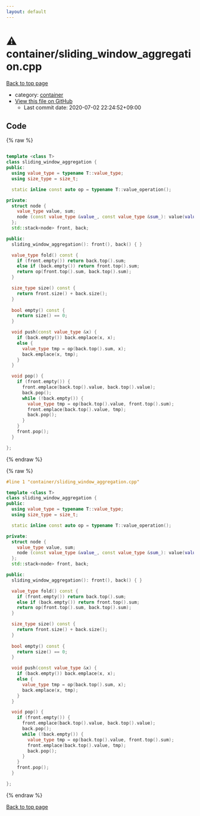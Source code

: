 ```yaml
---
layout: default
---
```


<!-- mathjax config similar to math.stackexchange -->
<script type="text/javascript" async
  src="https://cdnjs.cloudflare.com/ajax/libs/mathjax/2.7.5/MathJax.js?config=TeX-MML-AM_CHTML">
</script>
<script type="text/x-mathjax-config">
  MathJax.Hub.Config({
    TeX: { equationNumbers: { autoNumber: "AMS" }},
    tex2jax: {
      inlineMath: [ ['$','$'] ],
      processEscapes: true
    },
    "HTML-CSS": { matchFontHeight: false },
    displayAlign: "left",
    displayIndent: "2em"
  });
</script>

<script type="text/javascript" src="https://cdnjs.cloudflare.com/ajax/libs/jquery/3.4.1/jquery.min.js"></script>
<script src="https://cdn.jsdelivr.net/npm/jquery-balloon-js@1.1.2/jquery.balloon.min.js" integrity="sha256-ZEYs9VrgAeNuPvs15E39OsyOJaIkXEEt10fzxJ20+2I=" crossorigin="anonymous"></script>
<script type="text/javascript" src="../../assets/js/copy-button.js"></script>
<link rel="stylesheet" href="../../assets/css/copy-button.css" />


# :warning: container/sliding_window_aggregation.cpp

<a href="../../index.html">Back to top page</a>

* category: <a href="../../index.html#5f0b6ebc4bea10285ba2b8a6ce78b863">container</a>
* <a href="{{ site.github.repository_url }}/blob/master/container/sliding_window_aggregation.cpp">View this file on GitHub</a>
    - Last commit date: 2020-07-02 22:24:52+09:00




## Code

<a id="unbundled"></a>
{% raw %}
```cpp

template <class T>
class sliding_window_aggregation {
public:
  using value_type = typename T::value_type;
  using size_type = size_t;

  static inline const auto op = typename T::value_operation();

private:
  struct node {
    value_type value, sum;
    node (const value_type &value_, const value_type &sum_): value(value_), sum(sum_) { }
  };
  std::stack<node> front, back;

public:
  sliding_window_aggregation(): front(), back() { }

  value_type fold() const {
    if (front.empty()) return back.top().sum;
    else if (back.empty()) return front.top().sum;
    return op(front.top().sum, back.top().sum);
  }

  size_type size() const {
    return front.size() + back.size();
  }
  
  bool empty() const {
    return size() == 0;
  }

  void push(const value_type &x) {
    if (back.empty()) back.emplace(x, x);
    else {
      value_type tmp = op(back.top().sum, x);
      back.emplace(x, tmp);
    }
  }

  void pop() {
    if (front.empty()) {
      front.emplace(back.top().value, back.top().value);
      back.pop();
      while (!back.empty()) {
        value_type tmp = op(back.top().value, front.top().sum);
        front.emplace(back.top().value, tmp);
        back.pop();
      }
    }
    front.pop();
  }

};

```
{% endraw %}

<a id="bundled"></a>
{% raw %}
```cpp
#line 1 "container/sliding_window_aggregation.cpp"

template <class T>
class sliding_window_aggregation {
public:
  using value_type = typename T::value_type;
  using size_type = size_t;

  static inline const auto op = typename T::value_operation();

private:
  struct node {
    value_type value, sum;
    node (const value_type &value_, const value_type &sum_): value(value_), sum(sum_) { }
  };
  std::stack<node> front, back;

public:
  sliding_window_aggregation(): front(), back() { }

  value_type fold() const {
    if (front.empty()) return back.top().sum;
    else if (back.empty()) return front.top().sum;
    return op(front.top().sum, back.top().sum);
  }

  size_type size() const {
    return front.size() + back.size();
  }
  
  bool empty() const {
    return size() == 0;
  }

  void push(const value_type &x) {
    if (back.empty()) back.emplace(x, x);
    else {
      value_type tmp = op(back.top().sum, x);
      back.emplace(x, tmp);
    }
  }

  void pop() {
    if (front.empty()) {
      front.emplace(back.top().value, back.top().value);
      back.pop();
      while (!back.empty()) {
        value_type tmp = op(back.top().value, front.top().sum);
        front.emplace(back.top().value, tmp);
        back.pop();
      }
    }
    front.pop();
  }

};

```
{% endraw %}

<a href="../../index.html">Back to top page</a>

